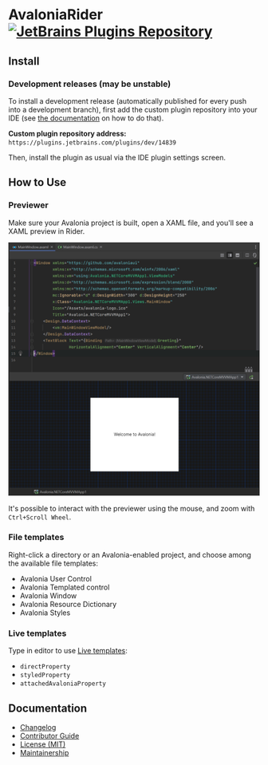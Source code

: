 # AvaloniaRider [![JetBrains Plugins Repository](https://img.shields.io/jetbrains/plugin/v/14839.svg?label=rider%20&colorB=0A7BBB&style=flat-square)](https://plugins.jetbrains.com/plugin/14839)

Install
-------

### Development releases (may be unstable)

To install a development release (automatically published for every push into a development branch), first add the custom plugin repository into your IDE (see [the documentation][ide.channels] on how to do that).

**Custom plugin repository address:**
`https://plugins.jetbrains.com/plugins/dev/14839`

Then, install the plugin as usual via the IDE plugin settings screen.

How to Use
----------

### Previewer

Make sure your Avalonia project is built, open a XAML file, and you'll see a XAML preview in Rider.

![Preview Screenshot][preview-screenshot]

It's possible to interact with the previewer using the mouse, and zoom with `Ctrl+Scroll Wheel`.

### File templates

Right-click a directory or an Avalonia-enabled project, and choose among the available file templates:
- Avalonia User Control
- Avalonia Templated control
- Avalonia Window
- Avalonia Resource Dictionary
- Avalonia Styles

### Live templates

Type in editor to use [Live templates][live-templates]:
- `directProperty`
- `styledProperty`
- `attachedAvaloniaProperty`

Documentation
-------------

- [Changelog][docs.changelog]
- [Contributor Guide][docs.contributing]
- [License (MIT)][docs.license]
- [Maintainership][docs.maintainership]

[docs.changelog]: CHANGELOG.md
[docs.contributing]: CONTRIBUTING.md
[docs.license]: LICENSE.md
[docs.maintainership]: MAINTAINERSHIP.md
[ide.channels]: https://www.jetbrains.com/help/idea/managing-plugins.html#repos
[live-templates]: https://www.jetbrains.com/help/rider/Using_Live_Templates.html
[preview-screenshot]: ./docs/preview-screenshot.png
